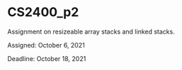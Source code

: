 # CS2400_p2
Assignment on resizeable array stacks and linked stacks.

Assigned: October 6, 2021

Deadline: October 18, 2021
